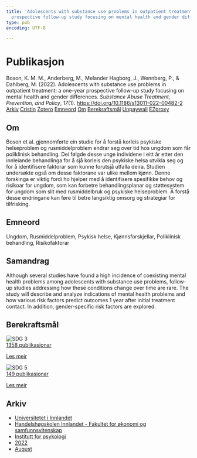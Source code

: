 ```yaml
---
title: 'Adolescents with substance use problems in outpatient treatment: a one-year
  prospective follow-up study focusing on mental health and gender differences'
type: pub
encoding: UTF-8

---
```

<h1>Publikasjon</h1>
<article id="csl-bib-container-5FPCDHS4" class="csl-bib-container">
  <div class="csl-bib-body"> <div class="csl-entry">Boson, K. M. M., Anderberg, M., Melander Hagborg, J., Wennberg, P., &#38; Dahlberg, M. (2022). Adolescents with substance use problems in outpatient treatment: a one-year prospective follow-up study focusing on mental health and gender differences. <i>Substance Abuse Treatment, Prevention, and Policy</i>, <i>17</i>(1). <a href="https://doi.org/10.1186/s13011-022-00482-2">https://doi.org/10.1186/s13011-022-00482-2</a></div> </div>
  <div class="csl-bib-buttons">
    <a href="#taxonomy-article-5FPCDHS4" alt="archive" class="csl-bib-button">Arkiv</a>
    <a href="https://app.cristin.no/results/show.jsf?id=2042380" alt="Cristin" class="csl-bib-button">Cristin</a>
    <a href="http://zotero.org/groups/5881554/items/5FPCDHS4" alt="Zotero" class="csl-bib-button">Zotero</a>
    <a href="#keywords-article-5FPCDHS4" alt="keywords" class="csl-bib-button">Emneord</a>
    <a href="#about-article-5FPCDHS4" alt="about_pub" class="csl-bib-button">Om</a>
    <a href="#sdg-article-5FPCDHS4" alt="sdg" class="csl-bib-button">Berekraftsmål</a>
    <a href="https://substanceabusepolicy.biomedcentral.com/counter/pdf/10.1186/s13011-022-00482-2" alt="Unpaywall" class="csl-bib-button">Unpaywall</a>
    <a href="https://substanceabusepolicy.biomedcentral.com/counter/pdf/10.1186/s13011-022-00482-2" alt="EZproxy" class="csl-bib-button">EZproxy</a>
  </div>
  <div id="csl-bib-meta-container-5FPCDHS4"></div>
</article>
<div id="csl-bib-meta-5FPCDHS4" class="csl-bib-meta">
  <article id="about-article-5FPCDHS4" class="about_pub-article">
    <h1>Om</h1>
    Boson et al. gjennomførte ein studie for å forstå korleis psykiske helseproblem og rusmiddelproblem endrar seg over tid hos ungdom som får poliklinisk behandling. Dei følgde desse unge individene i eitt år etter den innleiande behandlinga for å sjå korleis den psykiske helsa utvikla seg og for å identifisere faktorar som kunne forutsjå utfalla deira. Studien undersøkte også om desse faktorane var ulike mellom kjønn. Denne forskinga er viktig fordi ho hjelper med å identifisere spesifikke behov og risikoar for ungdom, som kan forbetre behandlingsplanar og støttesystem for ungdom som slit med rusmiddelbruk og psykiske helseproblem. Å forstå desse endringane kan føre til betre langsiktig omsorg og strategiar for tilfrisking.
  </article>
  <article id="keywords-article-5FPCDHS4" class="keywords-article">
    <h1>Emneord</h1>
    Ungdom, Rusmiddelproblem, Psykisk helse, Kjønnsforskjellar, Poliklinisk behandling, Risikofaktorar
  </article>
  <article id="abstract-article-5FPCDHS4" class="abstract-article">
    <h1>Samandrag</h1>
    Although several studies have found a high incidence of coexisting mental health problems among adolescents with substance use problems, follow-up studies addressing how these conditions change over time are rare. The study will describe and analyze indications of mental health problems and how various risk factors predict outcomes 1 year after initial treatment contact. In addition, gender-specific risk factors are explored.
  </article>
  <article id="sdg-article-5FPCDHS4" class="sdg-article">
    <h1>Berekraftsmål</h1>
    <div class="sdg-container"><div id="sdg3" class="sdg">
        <img src="{{< params subfolder >}}images/sdg/sdg03_nn.png" class="image" alt="SDG 3">
        <div class="sdg-overlay">
          <a href="{{< params subfolder >}}nn/archive/?sdg=3#archive" class="sdg-publication-count"><span>1358</span> publikasjonar</a>
          <p><a href="https://fn.no/om-fn/fns-baerekraftsmaal/god-helse-og-livskvalitet?lang=nno-NO" class="sdg-read-more">Les meir</a></p>
        </div>
      </div> <div id="sdg5" class="sdg">
        <img src="{{< params subfolder >}}images/sdg/sdg05_nn.png" class="image" alt="SDG 5">
        <div class="sdg-overlay">
          <a href="{{< params subfolder >}}nn/archive/?sdg=5#archive" class="sdg-publication-count"><span>149</span> publikasjonar</a>
          <p><a href="https://fn.no/om-fn/fns-baerekraftsmaal/likestilling-mellom-kjoennene?lang=nno-NO" class="sdg-read-more">Les meir</a></p>
        </div>
      </div></div>
  </article>
  <article id="taxonomy-article-5FPCDHS4" class="taxonomy-article">
    <h1>Arkiv</h1>
    <ul>
      <li><a href="{{< params subfolder >}}nn/archive/?key=3DCRN523">Universitetet i Innlandet</a></li>
      <li><a href="{{< params subfolder >}}nn/archive/?key=DU8Q9LN9">Handelshøgskolen Innlandet - Fakultet for økonomi og samfunnsvitenskap</a></li>
      <li><a href="{{< params subfolder >}}nn/archive/?key=KTD9NXA8">Institutt for psykologi</a></li>
      <li><a href="{{< params subfolder >}}nn/archive/?key=AEVGZCNC">2022</a></li>
      <li><a href="{{< params subfolder >}}nn/archive/?key=CF8HB9HA">August</a></li>
    </ul>
  </article>
</div>
